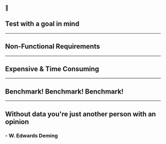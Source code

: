 <!-- sectionTitle: 1: Test with a goal in mind -->
### 🎯
## Test with a goal in mind

---
<!--note
- NFR - You should have it before you start testing
- Chances are you have already have NFR that was established at the very start of the project but just got lost
-->
## Non-Functional Requirements

---
<!--note
Without it, it can get very expensive. I have heard horror stories of people spending days and huge amount money build out tests that wasn't even testing the right thing.
-->
## Expensive & Time Consuming

---
<!--note
- If you don't have it, either anticipate, just a finger in the air estimate
- or perform a preliminary breakpoint test ASAP to establish baseline
- If possible, ramp up the number of users until you observe increases in latency and response time, observe how the system behaves
- Use this initial data as your baseline
-->
## Benchmark! Benchmark! Benchmark!

---

## Without data you're just another person with an opinion 

### - W. Edwards Deming
